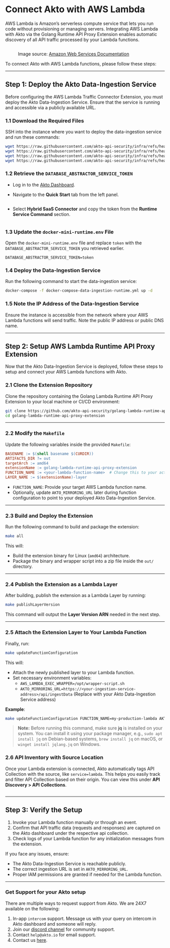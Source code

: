 # Connect Akto with AWS Lambda

AWS Lambda is Amazon’s serverless compute service that lets you run code without provisioning or managing servers. Integrating AWS Lambda with Akto via the Golang Runtime API Proxy Extension enables automatic discovery of all API traffic processed by your Lambda functions.

<figure><img src="../../.gitbook/assets/aws-lambda-runtime-extension.png" alt=""><figcaption><p>Image source: <a href="https://aws.amazon.com/blogs/compute/enhancing-runtime-security-and-governance-with-the-aws-lambda-runtime-api-proxy-extension/">Amazon Web Services Documentation</a></p></figcaption></figure>

To connect Akto with AWS Lambda functions, please follow these steps:

***

## Step 1: Deploy the Akto Data-Ingestion Service

Before configuring the AWS Lambda Traffic Connector Extension, you must deploy the Akto Data-Ingestion Service. Ensure that the service is running and accessible via a publicly available URL.

### 1.1 Download the Required Files

SSH into the instance where you want to deploy the data-ingestion service and run these commands:

```bash
wget https://raw.githubusercontent.com/akto-api-security/infra/refs/heads/feature/quick-setup/docker-compose-data-ingestion-runtime.yml
wget https://raw.githubusercontent.com/akto-api-security/infra/refs/heads/feature/quick-setup/data-ingestion-docker.env
wget https://raw.githubusercontent.com/akto-api-security/infra/refs/heads/feature/quick-setup/docker-mini-runtime.env
wget https://raw.githubusercontent.com/akto-api-security/infra/refs/heads/feature/quick-setup/watchtower.env
```

### 1.2 Retrieve the `DATABASE_ABSTRACTOR_SERVICE_TOKEN`

* Log in to the [Akto Dashboard](https://app.akto.io/).
*   Navigate to the **Quick Start** tab from the left panel.

    <figure><img src="../../.gitbook/assets/Quick-Start.png" alt=""><figcaption></figcaption></figure>
*   Select **Hybrid SaaS Connector** and copy the token from the **Runtime Service Command** section.

    <figure><img src="../../.gitbook/assets/HybridSaaSConnector.png" alt=""><figcaption></figcaption></figure>

### 1.3 Update the `docker-mini-runtime.env` File

Open the `docker-mini-runtime.env` file and replace `token` with the `DATABASE_ABSTRACTOR_SERVICE_TOKEN` you retrieved earlier.

```plaintext
DATABASE_ABSTRACTOR_SERVICE_TOKEN=token
```

### 1.4 Deploy the Data-Ingestion Service

Run the following command to start the data-ingestion service:

```bash
docker-compose -f docker-compose-data-ingestion-runtime.yml up -d
```

### 1.5 Note the IP Address of the Data-Ingestion Service

Ensure the instance is accessible from the network where your AWS Lambda functions will send traffic. Note the public IP address or public DNS name.

***

## Step 2: Setup AWS Lambda Runtime API Proxy Extension

Now that the Akto Data-Ingestion Service is deployed, follow these steps to setup and connect your AWS Lambda functions with Akto.

### 2.1 Clone the Extension Repository

Clone the repository containing the Golang Lambda Runtime API Proxy Extension to your local machine or CI/CD environment:

```bash
git clone https://github.com/akto-api-security/golang-lambda-runtime-api-proxy-extension.git
cd golang-lambda-runtime-api-proxy-extension
```

***

### 2.2 Modify the `Makefile`

Update the following variables inside the provided `Makefile`:

```makefile
BASENAME := $(shell basename $(CURDIR))
ARTIFACTS_DIR ?= out
targetArch := amd64
extensionName := golang-lambda-runtime-api-proxy-extension
FUNCTION_NAME := <your-lambda-function-name>  # Change this to your actual Lambda function name
LAYER_NAME := $(extensionName)-layer
```

* `FUNCTION_NAME`: Provide your target AWS Lambda function name.
* Optionally, update `AKTO_MIRRORING_URL` later during function configuration to point to your deployed Akto Data-Ingestion Service.

***

### 2.3 Build and Deploy the Extension

Run the following command to build and package the extension:

```bash
make all
```

This will:

* Build the extension binary for Linux (`amd64`) architecture.
* Package the binary and wrapper script into a zip file inside the `out/` directory.

***

### 2.4 Publish the Extension as a Lambda Layer

After building, publish the extension as a Lambda Layer by running:

```bash
make publishLayerVersion
```

This command will output the **Layer Version ARN** needed in the next step.

***

### 2.5 Attach the Extension Layer to Your Lambda Function

Finally, run:

```bash
make updateFunctionConfiguration
```

This will:

* Attach the newly published layer to your Lambda function.
* Set necessary environment variables:
  * `AWS_LAMBDA_EXEC_WRAPPER=/opt/wrapper-script.sh`
  * `AKTO_MIRRORING_URL=https://<your-ingestion-service-address>/api/ingestData` (Replace with your Akto Data-Ingestion Service address)

**Example**:

```bash
make updateFunctionConfiguration FUNCTION_NAME=my-production-lambda AKTO_MIRRORING_URL=https://1.2.3.4/api/ingestData
```

> **Note:** Before running this command, make sure **jq** is installed on your system. You can install it using your package manager, e.g., `sudo apt install jq` on Debian-based systems, `brew install jq` on macOS, or `winget install jqlang.jq` on Windows.

### 2.6 API Inventory with Source Location

Once your Lambda extension is connected, Akto automatically tags API Collection with the source, like `service=lambda`. This helps you easily track and filter API Collection based on their origin. You can view this under **API Discovery > API Collections**.

<figure><img src="../../.gitbook/assets/image (116).png" alt=""><figcaption></figcaption></figure>

***

## Step 3: Verify the Setup

1. Invoke your Lambda function manually or through an event.
2. Confirm that API traffic data (requests and responses) are captured on the Akto dashboard under the respective api collection.
3. Check logs of your Lambda function for any initialization messages from the extension.

If you face any issues, ensure:

* The Akto Data-Ingestion Service is reachable publicly.
* The correct ingestion URL is set in `AKTO_MIRRORING_URL`.
* Proper IAM permissions are granted if needed for the Lambda function.

***

### Get Support for your Akto setup

There are multiple ways to request support from Akto. We are 24X7 available on the following:

1. In-app `intercom` support. Message us with your query on intercom in Akto dashboard and someone will reply.
2. Join our [discord channel](https://www.akto.io/community) for community support.
3. Contact `help@akto.io` for email support.
4. Contact us [here](https://www.akto.io/contact-us).
